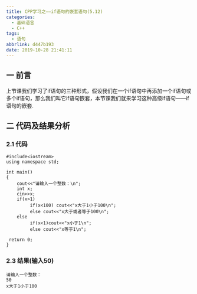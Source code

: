 ```yaml
---
title: CPP学习之——if语句的嵌套语句(5.12)
categories:
  - 基础语言
  - C++
tags:
  - 语句
abbrlink: d447b193
date: 2019-10-28 21:41:11
---
```

## 一 前言

上节课我们学习了if语句的三种形式，假设我们在一个if语句中再添加一个if语句或多个if语句，那么我们叫它if语句嵌套，本节课我们就来学习这种高级if语句——if语句的嵌套.  

<!--more-->

## 二 代码及结果分析

### 2.1 代码



```
#include<iostream>
using namespace std;

int main()
{
	cout<<"请输入一个整数：\n";
	int x;
	cin>>x;
    if(x>1)
         if(x<100) cout<<"x大于1小于100\n";
         else cout<<"x大于或者等于100\n";
    else
    	 if(x<1)cout<<"x小于1\n";
    	 else cout<<"x等于1\n";

 return 0;
}
```

### 2.3 结果(输入50)

```
请输入一个整数：
50
x大于1小于100
```